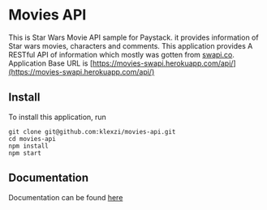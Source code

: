 # Movies API

This is Star Wars Movie API sample for Paystack. it provides information of Star wars movies, characters and comments. This application provides A RESTful API of information which mostly was gotten from [swapi.co](https://swapi.co).
Application Base URL is [https://movies-swapi.herokuapp.com/api/](https://movies-swapi.herokuapp.com/api/)

## Install

To install this application,
run

    git clone git@github.com:klexzi/movies-api.git
    cd movies-api
    npm install
    npm start
    
## Documentation

Documentation can be found [here](https://documenter.getpostman.com/view/5366815/S1TR5LH7)
